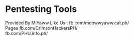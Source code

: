 # Pentesting Tools
Provided By MiYaww
Like Us : fb.com/meowwyaww.cat.ph/<br>
Pages
fb.com/CrimsonHackersPH/<br>fb.com/PHU.info.ph/
